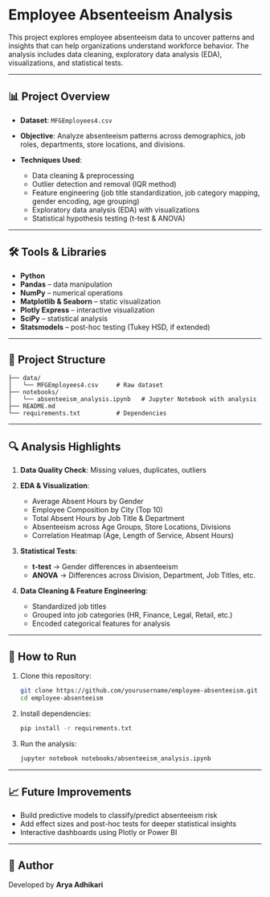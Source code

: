 # Employee Absenteeism Analysis

This project explores employee absenteeism data to uncover patterns and insights that can help organizations understand workforce behavior. The analysis includes data cleaning, exploratory data analysis (EDA), visualizations, and statistical tests.

---

## 📊 Project Overview

* **Dataset**: `MFGEmployees4.csv`
* **Objective**: Analyze absenteeism patterns across demographics, job roles, departments, store locations, and divisions.
* **Techniques Used**:

  * Data cleaning & preprocessing
  * Outlier detection and removal (IQR method)
  * Feature engineering (job title standardization, job category mapping, gender encoding, age grouping)
  * Exploratory data analysis (EDA) with visualizations
  * Statistical hypothesis testing (t-test & ANOVA)

---

## 🛠️ Tools & Libraries

* **Python**
* **Pandas** – data manipulation
* **NumPy** – numerical operations
* **Matplotlib & Seaborn** – static visualization
* **Plotly Express** – interactive visualization
* **SciPy** – statistical analysis
* **Statsmodels** – post-hoc testing (Tukey HSD, if extended)

---

## 📂 Project Structure

```
├── data/
│   └── MFGEmployees4.csv     # Raw dataset
├── notebooks/
│   └── absenteeism_analysis.ipynb   # Jupyter Notebook with analysis
├── README.md
└── requirements.txt          # Dependencies
```

---

## 🔍 Analysis Highlights

1. **Data Quality Check**: Missing values, duplicates, outliers
2. **EDA & Visualization**:

   * Average Absent Hours by Gender
   * Employee Composition by City (Top 10)
   * Total Absent Hours by Job Title & Department
   * Absenteeism across Age Groups, Store Locations, Divisions
   * Correlation Heatmap (Age, Length of Service, Absent Hours)
3. **Statistical Tests**:

   * **t-test** → Gender differences in absenteeism
   * **ANOVA** → Differences across Division, Department, Job Titles, etc.
4. **Data Cleaning & Feature Engineering**:

   * Standardized job titles
   * Grouped into job categories (HR, Finance, Legal, Retail, etc.)
   * Encoded categorical features for analysis

---

## 🚀 How to Run

1. Clone this repository:

   ```bash
   git clone https://github.com/yourusername/employee-absenteeism.git
   cd employee-absenteeism
   ```
2. Install dependencies:

   ```bash
   pip install -r requirements.txt
   ```
3. Run the analysis:

   ```bash
   jupyter notebook notebooks/absenteeism_analysis.ipynb
   ```

---

## 📈 Future Improvements

* Build predictive models to classify/predict absenteeism risk
* Add effect sizes and post-hoc tests for deeper statistical insights
* Interactive dashboards using Plotly or Power BI

---

## 📝 Author

Developed by **Arya Adhikari**
